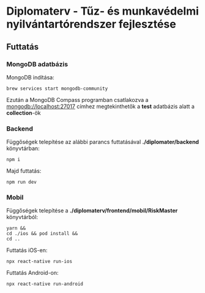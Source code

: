 # Diplomaterv - Tűz- és munkavédelmi nyilvántartórendszer fejlesztése

## Futtatás

### MongoDB adatbázis

MongoDB indítása:

```
brew services start mongodb-community
```

Ezután a MongoDB Compass programban csatlakozva a [mongodb://localhost:27017](mongodb://localhost:27017) címhez megtekinthetők a **test** adatbázis alatt a **collection**-ök

### Backend

Függőségek telepítése az alábbi parancs futtatásával **./diplomater/backend** könyvtárban:

```
npm i
```

Majd futtatás:

```
npm run dev
```

### Mobil

Függőségek telepítése a **./diplomaterv/frontend/mobil/RiskMaster** könyvtárból:

```
yarn &&
cd ./ios && pod install &&
cd ..
```

Futtatás iOS-en:

```
npx react-native run-ios
```

Futtatás Android-on:

```
npx react-native run-android
```
